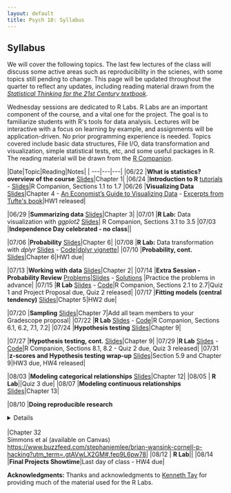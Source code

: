 ```yaml
---
layout: default
title: Psych 10: Syllabus
---
```

## Syllabus

We will cover the following topics. The last few lectures of the class will discuss some active areas such as reproducibility in the scienes, with some topics still pending to change. This page will be updated throughout the quarter to reflect any updates, including reading material drawn from the [*Statistical Thinking for the 21st Century textbook*](https://statsthinking21.github.io/statsthinking21-core-site/).


Wednesday sessions are dedicated to R Labs. R Labs are an important component of the course, and a vital one for the project. The goal is to familiarize students with R's tools for data analysis. Lectures will be interactive with a focus on learning by example, and assignments will be application-driven. No prior programming experience is needed. Topics covered include basic data structures, File I/O, data transformation and visualization, simple statistical tests, etc, and some useful packages in R. The reading material will be drawn from the [R Companion](https://statsthinking21.github.io/statsthinking21-R-site/).


|Date|Topic|Reading|Notes|
| ---|---|---|
|06/22 |**What is statistics? overview of the course** [Slides](../slides/01.pdf)|Chapter 1|
|06/24 |**Introduction to R** [tutorials](https://drive.google.com/drive/folders/1EPZQOahz-dYfdzajMtk5HpPNGV9rXg-K?usp=sharing) - [Slides](../Rlab/lab1.html)|R Companion, Sections 1.1 to 1.7
|06/26 |**Visualizing Data** [Slides](../slides/02.pdf)|Chapter 4 - [An Economist’s Guide to Visualizing Data](../slides/economist.pdf) - [Excerpts from Tufte's book](../slides/minitufte.pdf)|HW1 released|

|06/29 |**Summarizing data** [Slides](../slides/03.pdf)|Chapter 3|
|07/01 |**R Lab:** Data visualization with *ggplot2* [Slides](../Rlab/lab2.html)| R Companion, Sections 3.1 to 3.5
|07/03 |**Independence Day celebrated - no class**||

|07/06 |**Probability** [Slides](../slides/04.pdf)|Chapter 6|
|07/08 |**R Lab:** Data transformation with *dplyr* [Slides](../Rlab/lab3.html) - [Code](../Rlab/code-rlab3.R)|[dplyr vignette](https://cran.r-project.org/web/packages/dplyr/vignettes/dplyr.html)|
|07/10 |**Probability, cont.** [Slides](../slides/05.pdf)|Chapter 6|HW1 due|

|07/13 |**Working with data** [Slides](../slides/06.pdf)|Chapter 2|
|07/14 |**Extra Session - Probability Review** [Problems](../slides/problem_session1.pdf)|[Slides](../slides/problem_session1_slides.pdf) - [Solutions](../slides/problem_session1_solutions.pdf) |Practice the problems in advance|
|07/15 |**R Lab** [Slides](../Rlab/lab4.html) - [Code](../Rlab/lab4.R)|R Companion, Sections 2.1 to 2.7|Quiz 1 and Project Proposal due, Quiz 2 released|
|07/17 |**Fitting models (central tendency)** [Slides](../slides/07.pdf)|Chapter 5|HW2 due|

|07/20 |**Sampling** [Slides](../slides/08.pdf)|Chapter 7|Add all team members to your Gradescope proposal|
|07/22 |**R Lab** [Slides](../Rlab/lab5.html) - [Code](../Rlab/code-rlab5.R)|R Companion, Sections 6.1, 6.2, 7.1, 7.2|
|07/24 |**Hypothesis testing** [Slides](../slides/09.pdf)|Chapter 9|

|07/27 |**Hypothesis testing, cont.** [Slides](../slides/10.pdf)|Chapter 9|
|07/29 |**R Lab** [Slides](../Rlab/lab6.html) - [Code](../Rlab/code-rlab6.R)|R Companion, Sections 8.1, 8.2 - Quiz 2 due, Quiz 3 released|
|07/31 |**z-scores and Hypothesis testing wrap-up** [Slides](../slides/11.pdf)|Section 5.9 and Chapter 9|HW3 due, HW4 released|

|08/03 |**Modeling categorical relationships** [Slides](../slides/12.pdf)|Chapter 12|
|08/05 | **R Lab**||Quiz 3 due|
|08/07 |**Modeling continuous relationships** [Slides](../slides/13.pdf)|Chapter 13|

|08/10 |**Doing reproducible research**<details><br>Learning Objectives:<br><br>After this lecture, you should be able to:<br> * Describe the concept of P-hacking and its effects on scientific practice<br> * Describe the concept of positive predictive value and its relation to statstical power<br><br>Links:<br> * [Fivethirtyeight P-hacking demo](https://projects.fivethirtyeight.com/p-hacking/)<br></details><br>|Chapter 32<br>Simmons et al (available on Canvas)<br>https://www.buzzfeed.com/stephaniemlee/brian-wansink-cornell-p-hacking?utm_term=.gtAVwLX2GM#.fep9L6pw78|
|08/12 | **R Lab**||
|08/14 |**Final Projects Showtime**|Last day of class - HW4 due|


**Acknowledgments:** Thanks and acknowledgments to [Kenneth Tay](https://kjytay.github.io/) for providing much of the material used for the R Labs.
